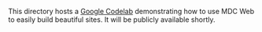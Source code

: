 This directory hosts a [Google Codelab](https://codelabs.developers.google.com/) demonstrating how
to use MDC Web to easily build beautiful sites. It will be publicly available shortly.
